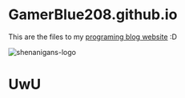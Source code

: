 # GamerBlue208.github.io

This are the files to my [programing blog website](https://gamerblue208.github.io/) :D

![shenanigans-logo](https://user-images.githubusercontent.com/115688181/227452938-86272614-66e1-4b65-9afe-1669d4e10b1a.svg)


# UwU

